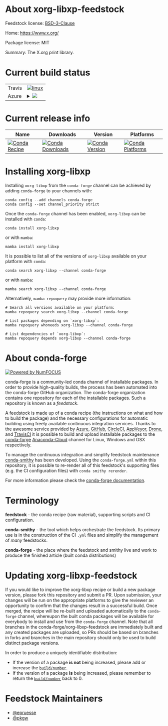 About xorg-libxp-feedstock
==========================

Feedstock license: [BSD-3-Clause](https://github.com/conda-forge/xorg-libxp-feedstock/blob/main/LICENSE.txt)

Home: https://www.x.org/

Package license: MIT

Summary: The X.org print library.

Current build status
====================


<table><tr>
    <td>Travis</td>
    <td>
      <a href="https://app.travis-ci.com/conda-forge/xorg-libxp-feedstock">
        <img alt="linux" src="https://img.shields.io/travis/com/conda-forge/xorg-libxp-feedstock/main.svg?label=Linux">
      </a>
    </td>
  </tr>
    
  <tr>
    <td>Azure</td>
    <td>
      <details>
        <summary>
          <a href="https://dev.azure.com/conda-forge/feedstock-builds/_build/latest?definitionId=2192&branchName=main">
            <img src="https://dev.azure.com/conda-forge/feedstock-builds/_apis/build/status/xorg-libxp-feedstock?branchName=main">
          </a>
        </summary>
        <table>
          <thead><tr><th>Variant</th><th>Status</th></tr></thead>
          <tbody><tr>
              <td>linux_64</td>
              <td>
                <a href="https://dev.azure.com/conda-forge/feedstock-builds/_build/latest?definitionId=2192&branchName=main">
                  <img src="https://dev.azure.com/conda-forge/feedstock-builds/_apis/build/status/xorg-libxp-feedstock?branchName=main&jobName=linux&configuration=linux%20linux_64_" alt="variant">
                </a>
              </td>
            </tr><tr>
              <td>linux_aarch64</td>
              <td>
                <a href="https://dev.azure.com/conda-forge/feedstock-builds/_build/latest?definitionId=2192&branchName=main">
                  <img src="https://dev.azure.com/conda-forge/feedstock-builds/_apis/build/status/xorg-libxp-feedstock?branchName=main&jobName=linux&configuration=linux%20linux_aarch64_" alt="variant">
                </a>
              </td>
            </tr><tr>
              <td>linux_ppc64le</td>
              <td>
                <a href="https://dev.azure.com/conda-forge/feedstock-builds/_build/latest?definitionId=2192&branchName=main">
                  <img src="https://dev.azure.com/conda-forge/feedstock-builds/_apis/build/status/xorg-libxp-feedstock?branchName=main&jobName=linux&configuration=linux%20linux_ppc64le_" alt="variant">
                </a>
              </td>
            </tr><tr>
              <td>osx_64</td>
              <td>
                <a href="https://dev.azure.com/conda-forge/feedstock-builds/_build/latest?definitionId=2192&branchName=main">
                  <img src="https://dev.azure.com/conda-forge/feedstock-builds/_apis/build/status/xorg-libxp-feedstock?branchName=main&jobName=osx&configuration=osx%20osx_64_" alt="variant">
                </a>
              </td>
            </tr>
          </tbody>
        </table>
      </details>
    </td>
  </tr>
</table>

Current release info
====================

| Name | Downloads | Version | Platforms |
| --- | --- | --- | --- |
| [![Conda Recipe](https://img.shields.io/badge/recipe-xorg--libxp-green.svg)](https://anaconda.org/conda-forge/xorg-libxp) | [![Conda Downloads](https://img.shields.io/conda/dn/conda-forge/xorg-libxp.svg)](https://anaconda.org/conda-forge/xorg-libxp) | [![Conda Version](https://img.shields.io/conda/vn/conda-forge/xorg-libxp.svg)](https://anaconda.org/conda-forge/xorg-libxp) | [![Conda Platforms](https://img.shields.io/conda/pn/conda-forge/xorg-libxp.svg)](https://anaconda.org/conda-forge/xorg-libxp) |

Installing xorg-libxp
=====================

Installing `xorg-libxp` from the `conda-forge` channel can be achieved by adding `conda-forge` to your channels with:

```
conda config --add channels conda-forge
conda config --set channel_priority strict
```

Once the `conda-forge` channel has been enabled, `xorg-libxp` can be installed with `conda`:

```
conda install xorg-libxp
```

or with `mamba`:

```
mamba install xorg-libxp
```

It is possible to list all of the versions of `xorg-libxp` available on your platform with `conda`:

```
conda search xorg-libxp --channel conda-forge
```

or with `mamba`:

```
mamba search xorg-libxp --channel conda-forge
```

Alternatively, `mamba repoquery` may provide more information:

```
# Search all versions available on your platform:
mamba repoquery search xorg-libxp --channel conda-forge

# List packages depending on `xorg-libxp`:
mamba repoquery whoneeds xorg-libxp --channel conda-forge

# List dependencies of `xorg-libxp`:
mamba repoquery depends xorg-libxp --channel conda-forge
```


About conda-forge
=================

[![Powered by
NumFOCUS](https://img.shields.io/badge/powered%20by-NumFOCUS-orange.svg?style=flat&colorA=E1523D&colorB=007D8A)](https://numfocus.org)

conda-forge is a community-led conda channel of installable packages.
In order to provide high-quality builds, the process has been automated into the
conda-forge GitHub organization. The conda-forge organization contains one repository
for each of the installable packages. Such a repository is known as a *feedstock*.

A feedstock is made up of a conda recipe (the instructions on what and how to build
the package) and the necessary configurations for automatic building using freely
available continuous integration services. Thanks to the awesome service provided by
[Azure](https://azure.microsoft.com/en-us/services/devops/), [GitHub](https://github.com/),
[CircleCI](https://circleci.com/), [AppVeyor](https://www.appveyor.com/),
[Drone](https://cloud.drone.io/welcome), and [TravisCI](https://travis-ci.com/)
it is possible to build and upload installable packages to the
[conda-forge](https://anaconda.org/conda-forge) [Anaconda-Cloud](https://anaconda.org/)
channel for Linux, Windows and OSX respectively.

To manage the continuous integration and simplify feedstock maintenance
[conda-smithy](https://github.com/conda-forge/conda-smithy) has been developed.
Using the ``conda-forge.yml`` within this repository, it is possible to re-render all of
this feedstock's supporting files (e.g. the CI configuration files) with ``conda smithy rerender``.

For more information please check the [conda-forge documentation](https://conda-forge.org/docs/).

Terminology
===========

**feedstock** - the conda recipe (raw material), supporting scripts and CI configuration.

**conda-smithy** - the tool which helps orchestrate the feedstock.
                   Its primary use is in the construction of the CI ``.yml`` files
                   and simplify the management of *many* feedstocks.

**conda-forge** - the place where the feedstock and smithy live and work to
                  produce the finished article (built conda distributions)


Updating xorg-libxp-feedstock
=============================

If you would like to improve the xorg-libxp recipe or build a new
package version, please fork this repository and submit a PR. Upon submission,
your changes will be run on the appropriate platforms to give the reviewer an
opportunity to confirm that the changes result in a successful build. Once
merged, the recipe will be re-built and uploaded automatically to the
`conda-forge` channel, whereupon the built conda packages will be available for
everybody to install and use from the `conda-forge` channel.
Note that all branches in the conda-forge/xorg-libxp-feedstock are
immediately built and any created packages are uploaded, so PRs should be based
on branches in forks and branches in the main repository should only be used to
build distinct package versions.

In order to produce a uniquely identifiable distribution:
 * If the version of a package **is not** being increased, please add or increase
   the [``build/number``](https://docs.conda.io/projects/conda-build/en/latest/resources/define-metadata.html#build-number-and-string).
 * If the version of a package **is** being increased, please remember to return
   the [``build/number``](https://docs.conda.io/projects/conda-build/en/latest/resources/define-metadata.html#build-number-and-string)
   back to 0.

Feedstock Maintainers
=====================

* [@epruesse](https://github.com/epruesse/)
* [@pkgw](https://github.com/pkgw/)


